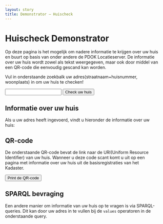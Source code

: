 ```yaml
---
layout: story
title: Demonstrator ― Huischeck
---
```


# Huischeck Demonstrator

Op deze pagina is het mogelijk om nadere informatie te krijgen over uw huis en buurt op basis van onder andere de PDOK Locatieserver.  De informatie over uw huis wordt zowel als tekst weergegeven, maar ook door middel van een QR-code die eenvoudig gescand kan worden.

Vul in onderstaande zoekbalk uw adres(straatnaam+huisnummer, woonplaats) in om uw huis te checken!

<div>
  <input name="q" id="adres" value="">
  <button id='huischeck_now'>Check uw huis</button>
  <script src="/assets/js/jquery-3.2.1.min.js"></script>
  <script type="text/javascript" src="fetch.js">
  </script>
</div>

## Informatie over uw huis

Als u uw adres heeft ingevoerd, vindt u hieronder de informatie over uw huis:

<div id="AdressInfo">
</div>

## QR-code

De onderstaande QR-code bevat de link naar de URI(Uniform Resource Identifier) van uw huis. Wanneer u deze code scant komt u uit op een pagina met informatie over uw huis uit de basisregistraties van het Kadaster.

<div id="qrcode">
  <script src="qrious.min.js"></script>
  <script src="qr-code-with-logo.browser.min.js"></script>
  <canvas id="qrcodeCanvas">
  </canvas>
</div>
<button id="printQRcode">Print de QR-code</button>

## SPARQL bevraging

Een andere manier om informatie van uw huis op te vragen is via SPARQL-queries. Dit kan door uw adres in te vullen bij de `values` operatoren in de onderstaande query.

<query data-endpoint="https://data.pdok.nl/sparql"
       data-query-ref="huischeck_sparql.rq"
       data-output="geo">
</query>
